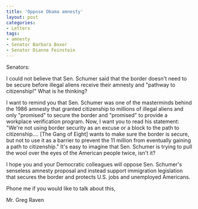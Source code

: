 ```yaml
---
title: 'Oppose Obama amnesty'
layout: post
categories:
- Letters
tags:
- amnesty
- Senator Barbara Boxer
- Senator Dianne Feinstein
---
```


Senators:

I could not believe that Sen. Schumer said that the border doesn't need to be secure before illegal aliens receive their amnesty and "pathway to citizenship!" What is he thinking?  
  
I want to remind you that Sen. Schumer was one of the masterminds behind the 1986 amnesty that granted citizenship to millions of illegal aliens and only "promised" to secure the border and "promised" to provide a workplace verification program. Now, I want you to read his statement: "We're not using border security as an excuse or a block to the path to citizenship.... \[The Gang of Eight\] wants to make sure the border is secure, but not to use it as a barrier to prevent the 11 million from eventually gaining a path to citizenship." It's easy to imagine that Sen. Schumer is trying to pull the wool over the eyes of the American people twice, isn't it?

I hope you and your Democratic colleagues will oppose Sen. Schumer's senseless amnesty proposal and instead support immigration legislation that secures the border and protects U.S. jobs and unemployed Americans.

Phone me if you would like to talk about this,

Mr. Greg Raven